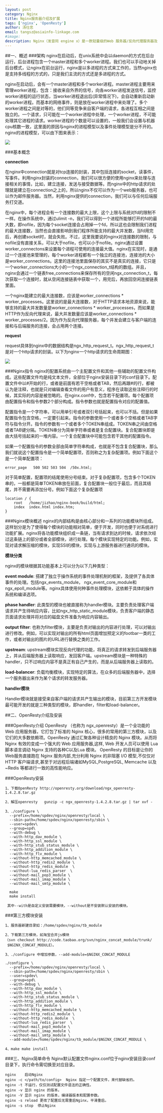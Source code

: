 ```yaml
---              
layout: post
category: Nginx
title: Nginx服务器介绍及扩展
tags: ['nginx', 'OpenResty']
author: 汤仕忠
email: tangsz@asiainfo-linkage.com
#image:
description: Nginx（发音同 engine x）是一款轻量级的Web 服务器/反向代理服务器及电子邮件（IMAP/POP3）代理服务器，并在一个BSD-like 协议下发行。由俄罗斯的程序设计师Igor Sysoev所开发，供俄国大型的入口网站及搜索引擎Rambler（俄文：Рамблер）使用。其特点是占有内存少，并发能力强，事实上nginx的并发能力确实在同类型的网页服务器中表现较好，中国大陆使用nginx网站用户有：淘宝、新浪、网易、 腾讯等.
---
```


##一、概述
###架构
nginx在启动后，在unix系统中会以daemon的方式在后台运行，后台进程包含一个master进程和多个worker进程。我们也可以手动地关掉后台模式，让nginx在前台运行，nginx是以多进程的方式来工作的，当然nginx也是支持多线程的方式的，只是我们主流的方式还是多进程的方式。

nginx在启动后，会有一个master进程和多个worker进程。master进程主要用来管理worker进程，包含：接收来自外界的信号，向各worker进程发送信号，监控worker进程的运行状态，当worker进程退出后(异常情况下)，会自动重新启动新的worker进程。而基本的网络事件，则是放在worker进程中来处理了。多个worker进程之间是对等的，他们同等竞争来自客户端的请求，各进程互相之间是独立的。一个请求，只可能在一个worker进程中处理，一个worker进程，不可能处理其它进程的请求。worker进程的个数是可以设置的，一般我们会设置与机器cpu核数一致，这里面的原因与nginx的进程模型以及事件处理模型是分不开的。nginx的进程模型，可以由下图来表示：

![](/images/chapter-2-1.png)


###基本概念

**connection**
	
在nginx中connection就是对tcp连接的封装，其中包括连接的socket，读事件，写事件。利用nginx封装的connection，我们可以很方便的使用nginx来处理与连接相关的事情，比如，建立连接，发送与接受数据等。而nginx中的http请求的处理就是建立在connection之上的，所以nginx不仅可以作为一个web服务器，也可以作为邮件服务器。当然，利用nginx提供的connection，我们可以与任何后端服务打交道。

在nginx中，每个进程会有一个连接数的最大上限，这个上限与系统对fd的限制不一样。在操作系统中，通过ulimit -n，我们可以得到一个进程所能够打开的fd的最大数，即nofile，因为每个socket连接会占用掉一个fd，所以这也会限制我们进程的最大连接数，当然也会直接影响到我们程序所能支持的最大并发数，当fd用完后，再创建socket时，就会失败。不过，这里我要说的nginx对连接数的限制，与nofile没有直接关系，可以大于nofile，也可以小于nofile。nginx通过设置worker_connectons来设置每个进程可使用的连接最大值。nginx在实现时，是通过一个连接池来管理的，每个worker进程都有一个独立的连接池，连接池的大小是worker_connections。这里的连接池里面保存的其实不是真实的连接，它只是一个worker_connections大小的一个ngx_connection_t结构的数组。并且，nginx会通过一个链表free_connections来保存所有的空闲ngx_connection_t，每次获取一个连接时，就从空闲连接链表中获取一个，用完后，再放回空闲连接链表里面。

一个nginx能建立的最大连接数，应该是worker_connections * worker_processes。这里说的是最大连接数，对于HTTP请求本地资源来说，能够支持的最大并发数量是worker_connections * worker_processes，而如果是HTTP作为反向代理来说，最大并发数量应该是worker_connections * worker_processes/2。因为作为反向代理服务器，每个并发会建立与客户端的连接和与后端服务的连接，会占用两个连接。

**request**

request具体到nginx中的数据结构是ngx_http_request_t。ngx_http_request_t是对一个http请求的封装。以下为nginx一个http请求的生命周期图：


![](/images/chapter-2-2.png)



###Nginx指令
nginx的配置系统由一个主配置文件和其他一些辅助的配置文件构成。这些配置文件均是纯文本文件，全部位于nginx安装目录下的conf目录下。配置文件中以#开始的行，或者是前面有若干空格或者TAB，然后再跟#的行，都被认为是注释，也就是只对编辑查看文件的用户有意义，程序在读取这些注释行的时候，其实际的内容是被忽略的。在nginx.conf中，包含若干配置项。每个配置项由配置指令和指令参数2个部分构成。指令参数也就是配置指令对应的配置值。

配置指令是一个字符串，可以用单引号或者双引号括起来，也可以不括。但是如果配置指令包含空格，一定要引起来。指令的参数使用一个或者多个空格或者TAB字符与指令分开。指令的参数有一个或者多个TOKEN串组成。TOKEN串之间由空格或者TAB键分隔。TOKEN串分为简单字符串或者是复合配置块。复合配置块即是由大括号括起来的一堆内容。一个复合配置块中可能包含若干其他的配置指令。

如果一个配置指令的参数全部由简单字符串构成，也就是不包含复合配置块，那么我们就说这个配置指令是一个简单配置项，否则称之为复杂配置项。例如下面这个是一个简单配置项：

	error_page   500 502 503 504  /50x.html;

对于简单配置，配置项的结尾使用分号结束。对于复杂配置项，包含多个TOKEN串的，一般都是简单TOKEN串放在前面，复合配置块一般位于最后，而且其结尾，并不需要再添加分号。例如下面这个复杂配置项

	location / {
	    root   /home/jizhao/nginx-book/build/html;
	    index  index.html index.htm;
	}


###Nginx模块概述
nginx的内部结构是由核心部分和一系列的功能模块所组成。这样划分是为了使得每个模块的功能相对简单，便于开发，同时也便于对系统进行功能扩展。nginx将各功能模块组织成一条链，当有请求到达的时候，请求依次经过这条链上的部分或者全部模块，进行处理。每个模块实现特定的功能。例如，实现对请求解压缩的模块，实现SSI的模块，实现与上游服务器进行通讯的模块。

**模块分类**

nginx的模块根据其功能基本上可以分为以下几种类型：

**event module**: 搭建了独立于操作系统的事件处理机制的框架，及提供了各具体事件的处理。包括ngx_events_module， ngx_event_core_module和ngx_epoll_module等。nginx具体使用何种事件处理模块，这依赖于具体的操作系统和编译选项。
 
**phase handler**: 此类型的模块也被直接称为handler模块。主要负责处理客户端请求并产生待响应内容，比如ngx_http_static_module模块，负责客户端的静态页面请求处理并将对应的磁盘文件准备为响应内容输出。 

**output filter**: 也称为filter模块，主要是负责对输出的内容进行处理，可以对输出进行修改。例如，可以实现对输出的所有html页面增加预定义的footbar一类的工作，或者对输出的图片的URL进行替换之类的工作。 

**upstream**: upstream模块实现反向代理的功能，将真正的请求转发到后端服务器上，并从后端服务器上读取响应，发回客户端。upstream模块是一种特殊的handler，只不过响应内容不是真正有自己产生的，而是从后端服务器上读取的。
 
**load-balancer**: 负载均衡模块，实现特定的算法，在众多的后端服务器中，选择一个服务器出来作为某个请求的转发服务器。 


**handler模块**

Handler模块就是接受来自客户端的请求并产生输出的模块，目前第三方开发模块最可能开发的就是三种类型的模块，即handler，filter和load-balancer。


##二、OpenResty介绍及安装

###OpenResty介绍
OpenResty （也称为 ngx_openresty）是一个全功能的 Web 应用服务器，它打包了标准的 Nginx 核心，很多的常用的第三方模块，以及它们的大多数依赖项。OpenResty 
通过汇聚各种设计精良的 Nginx 模块。从而将 Nginx 有效的变成一个强大的 Web 应用服务器,这样, Web 开发人员可以使用 Lua 脚本语言调动 Nginx 支持的各种C以及Lua 模块。
OpenResty 的目标是让你的Web服务直接跑在 Nginx 服务内部,充分利用 Nginx 的非阻塞 I/O 模型,不仅仅对 HTTP 客户端请求,甚至于对远程后端诸如MySQL,PostgreSQL,
Memcache 以及 ~Redis 等都进行一致的高性能响应。

###OpenResty安装
	
	1、下载OpenResty http://openresty.org/download/ngx_openresty-1.4.2.8.tar.gz
	
	2、解压openresty   gunzip -c ngx_openresty-1.4.2.8.tar.gz | tar xvf -

	3、./configure \
	  --prefix=/home/spdev/nginx/openresty/local \
	  --sbin-path=/home/spdev/nginx/openresty/sbin \
	  --user=spdev\
	  --group=spd\
	  --with-debug \
	  --with-http_dav_module \
	  --with-http_ssl_module \
	  --with-http_stub_status_module \
	  --with-http_addition_module \
	  --with-http_flv_module \
	  --without-http_memcached_module \
	  --without-http_redis2_module \
	  --without-http_redis_module  \
	  --without-lua_redis_parser  \
	  --without-mail_pop3_module \
	  --without-mail_imap_module \
	  --without-mail_smtp_module \
      
      make
      make install

     其中--with是自定义安装需要模块，--without是不安装默认安装的模块。

###第三方模块安装
	
	1、服务器新建目录如：/home/spdev/nginx/tb_module
  
	2、下载第三方模块，如淘宝合并js模块
	（svn checkout http://code.taobao.org/svn/nginx_concat_module/trunk/ 
	 $NGINX_CONCAT_MODULE）。

	3、./configure 中增加参数，--add-module=$NGINX_CONCAT_MODULE

	./configure \
	  --prefix=/home/spdev/nginx/openresty/local \
	  --sbin-path=/home/spdev/nginx/openresty/sbin \
	  --user=spdev\
	  --group=spd\
	  --with-debug \
	  --with-http_dav_module \
	  --with-http_ssl_module \
	  --with-http_stub_status_module \
	  --with-http_addition_module \
	  --with-http_flv_module \
	  --without-http_memcached_module \
	  --without-http_redis2_module \
	  --without-http_redis_module  \
	  --without-lua_redis_parser  \
	  --without-mail_pop3_module \
	  --without-mail_imap_module \
	  --without-mail_smtp_module \
	  --add-module=/home/spdev/nginx/tb_module/$NGINX_CONCAT_MODULE \

	4、make make install



###三、Nginx简单命令
Nginx默认配置文件nginx.conf位于nginx安装目录conf目录下，执行命令需切换至对应目录。

    nginx    启动Nginx
	nginx -c </path/to/config>  Nginx 指定一个配置文件，来代替缺省的。
    nginx -t 不运行，仅仅测试配置文件语法的正确性。
	nginx -v 显示 nginx 的版本。
    nginx -V 显示 nginx 的版本，编译器版本和配置参数。 
	nginx -s reload 更改了配置后无需重启Nginx，平滑重启。
    nginx -s stop  停止Nginx










	